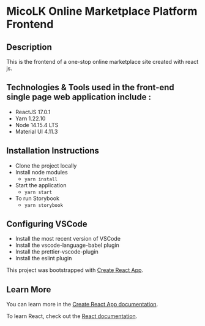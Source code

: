 # MicoLK Online Marketplace Platform Frontend

## Description

This is the frontend of a one-stop online marketplace site created with react js.

## Technologies & Tools used in the front-end single page web application include :

-   ReactJS 17.0.1
-   Yarn 1.22.10
-   Node 14.15.4 LTS
-   Material UI 4.11.3

## Installation Instructions

-   Clone the project locally
-   Install node modules
    -   `yarn install`
-   Start the application
    -   `yarn start`
-   To run Storybook
    -   `yarn storybook`

## Configuring VSCode

-   Install the most recent version of VSCode
-   Install the vscode-language-babel plugin
-   Install the prettier-vscode-plugin
-   Install the eslint plugin

This project was bootstrapped with [Create React App](https://github.com/facebook/create-react-app).

## Learn More

You can learn more in the [Create React App documentation](https://facebook.github.io/create-react-app/docs/getting-started).

To learn React, check out the [React documentation](https://reactjs.org/).
